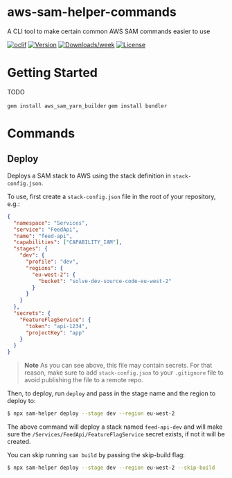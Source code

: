 # aws-sam-helper-commands

A CLI tool to make certain common AWS SAM commands easier to use

[![oclif](https://img.shields.io/badge/cli-oclif-brightgreen.svg)](https://oclif.io)
[![Version](https://img.shields.io/npm/v/aws-sam-helper-commands.svg)](https://npmjs.org/package/aws-sam-helper-commands)
[![Downloads/week](https://img.shields.io/npm/dw/aws-sam-helper-commands.svg)](https://npmjs.org/package/aws-sam-helper-commands)
[![License](https://img.shields.io/npm/l/aws-sam-helper-commands.svg)](https://github.com/solve-hq/solve-hq/aws-sam-helper-commands/blob/master/package.json)

# Getting Started

TODO 

`gem install aws_sam_yarn_builder`
`gem install bundler`

# Commands

## Deploy

Deploys a SAM stack to AWS using the stack definition in `stack-config.json`.

To use, first create a `stack-config.json` file in the root of your repository, e.g.:

```json
{
  "namespace": "Services",
  "service": "FeedApi",
  "name": "feed-api",
  "capabilities": ["CAPABILITY_IAM"],
  "stages": {
    "dev": {
      "profile": "dev",
      "regions": {
        "eu-west-2": {
          "bucket": "solve-dev-source-code-eu-west-2"
        }
      }
    }
  },
  "secrets": {
    "FeatureFlagService": {
      "token": "api-1234",
      "projectKey": "app"
    }
  }
}
```

> **Note** As you can see above, this file may contain secrets. For that reason, make sure to add `stack-config.json` to your `.gitignore` file to avoid publishing the file to a remote repo.

Then, to deploy, run `deploy` and pass in the stage name and the region to deploy to:

```bash
$ npx sam-helper deploy --stage dev --region eu-west-2
```

The above command will deploy a stack named `feed-api-dev` and will make sure the `/Services/FeedApi/FeatureFlagService` secret exists, if not it will be created.

You can skip running `sam build` by passing the skip-build flag:

```bash
$ npx sam-helper deploy --stage dev --region eu-west-2 --skip-build
```
